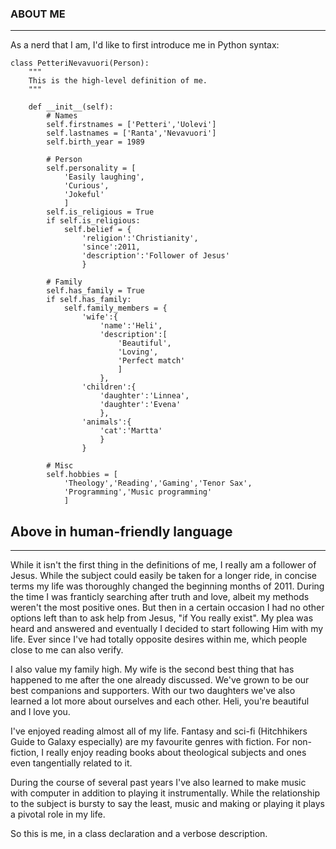 ### ABOUT ME
---

As a nerd that I am, I'd like to first introduce me in Python syntax:

	class PetteriNevavuori(Person):
		"""
		This is the high-level definition of me.
		"""
		
		def __init__(self):
			# Names
			self.firstnames = ['Petteri','Uolevi']
			self.lastnames = ['Ranta','Nevavuori']
            self.birth_year = 1989

			# Person
			self.personality = [
                'Easily laughing',
                'Curious',
                'Jokeful'
                ]
			self.is_religious = True
			if self.is_religious:
				self.belief = {
                    'religion':'Christianity',
                    'since':2011,
                    'description':'Follower of Jesus'
                    }

            # Family
			self.has_family = True
			if self.has_family:
				self.family_members = {
					'wife':{
						'name':'Heli',
						'description':[
                            'Beautiful',
                            'Loving',
                            'Perfect match'
                            ]
					    },
					'children':{
						'daughter':'Linnea',
						'daughter':'Evena'
					    },
					'animals':{
						'cat':'Martta'
					    }
				    }

			# Misc
			self.hobbies = [
                'Theology','Reading','Gaming','Tenor Sax',
                'Programming','Music programming'
                ]
			
## Above in human-friendly language
---

While it isn't the first thing in the definitions of me, I really am a follower of Jesus. While the subject could easily be taken for a longer ride, in concise terms my life was thoroughly changed the beginning months of 2011. During the time I was franticly searching after truth and love, albeit my methods weren't the most positive ones. But then in a certain occasion I had no other options left than to ask help from Jesus, "if You really exist". My plea was heard and answered and eventually I decided to start following Him with my life. Ever since I've had totally opposite desires within me, which people close to me can also verify.

I also value my family high. My wife is the second best thing that has happened to me after the one already discussed. We've grown to be our best companions and supporters. With our two daughters we've also learned a lot more about ourselves and each other. Heli, you're beautiful and I love you.

I've enjoyed reading almost all of my life. Fantasy and sci-fi (Hitchhikers Guide to Galaxy especially) are my favourite genres with fiction. For non-fiction, I really enjoy reading books about theological subjects and ones even tangentially related to it.

During the course of several past years I've also learned to make music with computer in addition to playing it instrumentally. While the relationship to the subject is bursty to say the least, music and making or playing it plays a pivotal role in my life.

So this is me, in a class declaration and a verbose description.